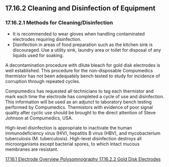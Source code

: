 ## 17.16.2 Cleaning and Disinfection of Equipment

### 17.16.2.1 Methods for Cleaning/Disinfection

* It is recommended to wear gloves when handling contaminated electrodes requiring disinfection.
* Disinfection in areas of food preparation such as the kitchen sink is discouraged.  Use a utility sink, laundry area or toilet for disposal of any liquids used for soaking.

A decontamination procedure with dilute bleach for gold disk electrodes is well established.  This procedure for the non-disposable Compumedics thermistor has not been adequately bench tested to study for incidence of corruption through repeated cycles.

Compumedics has requested all technicians to tag each thermistor and mark each time the electrode has completed a cycle of use and disinfection.  This information will be used as an adjunct to laboratory bench testing performed by Compumedics.  Thermistors with evidence of poor signal quality after cyclic use should be brought to the direct attention of Steve Johnson at Compumedics, USA.

High-level disinfection is appropriate to inactivate the human immunodeficiency virus (HIV), hepatitis B virus (HBV), and mycobacterium tuberculosis (M. tuberculosis).  High-level disinfection destroys all microorganisms except bacterial spores, to which intact mucous membranes are resistant.


<div class="center">
<div class="btn-group">
  <a href=":pages_path:/manuals/polysomnography/17-16-01-electrode-overview.md" class="btn btn-default">
    <span class="glyphicon glyphicon-chevron-left"></span>
    17.16.1 Electrode Overview
  </a>

  <a href=":pages_path:/manuals/polysomnography" class="btn btn-default">
    <span class="glyphicon glyphicon-chevron-up"></span>
    Polysomnography
  </a>

  <a href=":pages_path:/manuals/polysomnography/17-16-02-02-gold-disk-electrodes.md" class="btn btn-success">
    17.16.2.2 Gold Disk Electrodes
    <span class="glyphicon glyphicon-chevron-right"></span>
  </a>
</div>
</div>
